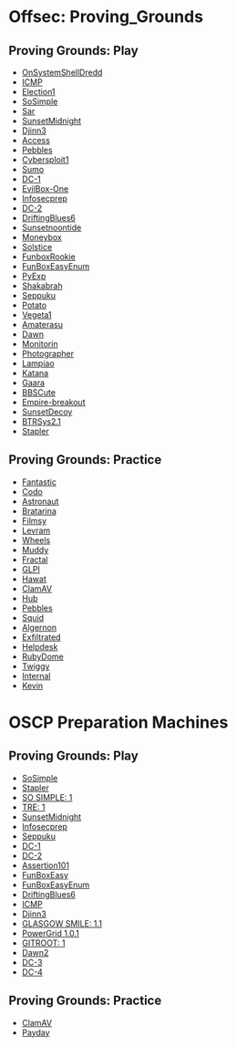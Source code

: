 # Offsec: Proving_Grounds

## Proving Grounds: Play

- [OnSystemShellDredd](/Writeups/2023-07-07-Proving_grounds_Play-OnSystemShellDredd.md)
- [ICMP](/Writeups/2023-07-15-Proving_grounds_Play-ICMP.md)
- [Election1](/Writeups/2023-07-18-Proving_grounds_Play-Election1.md)
- [SoSimple](/Writeups/2023-07-22-Proving_grounds_Play-SoSimple.md)
- [Sar](/Writeups/2023-07-23-Proving_grounds_Play-Sar.md)
- [SunsetMidnight](/Writeups/2023-07-28-Proving_grounds_Play-Sunset-midnight.md)
- [Djinn3](/Writeups/2023-07-29-Proving_grounds_Play-Djinn3.md)
- [Access](/Writeups/2023-08-16-Proving_grounds_Play-Access.md)
- [Pebbles](/Writeups/2023-08-18-Proving_grounds_Practice-Pebbles.md)
- [Cybersploit1](/Writeups/2023-08-29-Proving_grounds_Play-Cybersploit1.md)
- [Sumo](/Writeups/2023-08-29-Proving_grounds_Play-Sumo.md)
- [DC-1](/Writeups/2023-09-02-Proving_grounds_Play-DC-1.md)
- [EvilBox-One](/Writeups/2023-09-02-Proving_grounds_Play-EvilBox-One.md)
- [Infosecprep](/Writeups/2023-09-02-Proving_grounds_Play-Infosec.prep.md)
- [DC-2](/Writeups/2023-09-06-Proving_grounds_Play-DC-2.md)
- [DriftingBlues6](/Writeups/2023-09-10-Proving_grounds_Play-DriftingBlues6.md)
- [Sunsetnoontide](/Writeups/2023-09-11-Proving_grounds_Play-SunsetNoontide.md)
- [Moneybox](/Writeups/2023-09-12-Proving_grounds_Play-Moneybox.md)
- [Solstice](/Writeups/2023-09-13-Proving_grounds_Play-Solstice.md)
- [FunboxRookie](/Writeups/2023-09-14-Proving_grounds_Play-FunboxRookie.md)
- [FunBoxEasyEnum](/Writeups/2023-09-15-Proving_grounds_Play-FunboxEasyEnum.md)
- [PyExp](/Writeups/2023-09-17-Proving_grounds_Play-PyExp.md)
- [Shakabrah](/Writeups/2023-09-17-Proving_grounds_Play-Shakabrah.md)
- [Seppuku](/Writeups/2023-09-19-Proving_grounds_Play-Seppuku.md)
- [Potato](/Writeups/2023-09-20-Proving_grounds_Play-Potato.md)
- [Vegeta1](/Writeups/2023-09-21-Proving_grounds_Play-Vegeta1.md)
- [Amaterasu](/Writeups/2023-09-22-Proving_grounds_Play-Amaterasu.md)
- [Dawn](/Writeups/2023-09-23-Proving_grounds_Play-Dawn.md)
- [Monitorin](/Writeups/2023-09-25-Proving_grounds_Play-Monitoring.md)
- [Photographer](/Writeups/2023-09-25-Proving_grounds_Play-Photographer.md)
- [Lampiao](/Writeups/2023-09-27-Proving_grounds_Play-Lampiao.md)
- [Katana](/Writeups/2023-09-28-Proving_grounds_Play-Katana.md)
- [Gaara](/Writeups/2023-09-29-Proving_grounds_Play-Gaara.md)
- [BBSCute](/Writeups/2023-09-30-Proving_grounds_Play-BBSCute.md)
- [Empire-breakout](/Writeups/2023-10-01-Proving_grounds_Play-Empire-breakout.md)
- [SunsetDecoy](/Writeups/2023-10-01-Proving_grounds_Play-SunsetDecoy.md)
- [BTRSys2.1](/Writeups/2023-10-02-Proving_grounds_Play-BTRSys2.1.md)
- [Stapler](/Writeups/2023-10-02-Proving_grounds_Play-Stapler.md)

## Proving Grounds: Practice

- [Fantastic](/Writeups/2023-10-03-Proving_grounds_Practice-Fanatastic.md)
- [Codo](/Writeups/2023-10-04-Proving_grounds_Practice-Codo.md)
- [Astronaut](/Writeups/2023-10-05-Proving_grounds_Practice-Astronaut.md)
- [Bratarina](/Writeups/2023-10-05-Proving_grounds_Practice-Bratarina.md)
- [Filmsy](/Writeups/2023-10-06-Proving_grounds_Practice-Flimsy.md)
- [Levram](/Writeups/2023-10-07-Proving_grounds_Practice-Levram.md)
- [Wheels](/Writeups/2023-10-08-Proving_grounds_Practice-Wheels.md)
- [Muddy](/Writeups/2023-10-09-Proving_grounds_Practice-Muddy.md)
- [Fractal](/Writeups/2023-10-14-Proving_grounds_Practice-Fractal.md)
- [GLPI](/Writeups/2023-10-15-Proving_grounds_Practice-GLPI.md)
- [Hawat](/Writeups/2023-10-16-Proving_grounds_Practice-Hawat.md)
- [ClamAV](/Writeups/2023-08-20-Proving_grounds_Practice-ClamAV.md)
- [Hub](/Writeups/2023-08-18-Proving_grounds_Practice-Hub.md)
- [Pebbles](/Writeups/2023-08-18-Proving_grounds_Practice-Pebbles.md)
- [Squid](/Writeups/2023-08-20-Proving_grounds_Practice-Squid.md)
- [Algernon](/Writeups/2023-08-26-Proving_grounds_Practice-Algernon.md)
- [Exfiltrated](/Writeups/2023-08-26-Proving_grounds_Practice-Exfiltrated.md)
- [Helpdesk](/Writeups/2023-08-27-Proving_grounds_Practice-Helpdesk.md)
- [RubyDome](/Writeups/2023-08-27-Proving_grounds_Practice-RubyDome.md)
- [Twiggy](/Writeups/2023-08-27-Proving_grounds_Practice-Twiggy.md)
- [Internal](/Writeups/2023-08-28-Proving_grounds_Practice-Internal.md)
- [Kevin](/Writeups/2023-08-28-Proving_grounds_Practice-Kevin.md)

# OSCP Preparation Machines

## Proving Grounds: Play

- [SoSimple](/Writeups/2023-07-22-Proving_grounds_Play-SoSimple.md)
- [Stapler](/Writeups/2023-10-02-Proving_grounds_Play-Stapler.md)
- [SO SIMPLE: 1]()
- [TRE: 1]()
- [SunsetMidnight](/Writeups/2023-07-28-Proving_grounds_Play-Sunset-midnight.md)
- [Infosecprep](/Writeups/2023-09-02-Proving_grounds_Play-Infosec.prep.md)
- [Seppuku](/Writeups/2023-09-19-Proving_grounds_Play-Seppuku.md)
- [DC-1](/Writeups/2023-09-02-Proving_grounds_Play-DC-1.md)
- [DC-2](/Writeups/2023-09-06-Proving_grounds_Play-DC-2.md)
- [Assertion101]()
- [FunBoxEasy]()
- [FunBoxEasyEnum](/Writeups/2023-09-15-Proving_grounds_Play-FunboxEasyEnum.md)
- [DriftingBlues6](/Writeups/2023-09-10-Proving_grounds_Play-DriftingBlues6.md)
- [ICMP](/Writeups/2023-07-15-Proving_grounds_Play-ICMP.md)
- [Djinn3](/Writeups/2023-07-29-Proving_grounds_Play-Djinn3.md)
- [GLASGOW SMILE: 1.1]()
- [PowerGrid 1.0.1]()
- [GITROOT: 1]()
- [Dawn2]()
- [DC-3]()
- [DC-4]()

## Proving Grounds: Practice

- [ClamAV](/Writeups/2023-08-20-Proving_grounds_Practice-ClamAV.md)
- [Payday](/Writeups/2023-10-19-Proving_grounds_Practice-Payday.md)